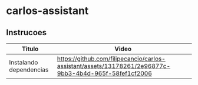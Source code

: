 # carlos-assistant

## Instrucoes

|Titulo|Video|
|--|--|
|Instalando dependencias|https://github.com/filipecancio/carlos-assistant/assets/13178261/2e96877c-9bb3-4b4d-965f-58fef1cf2006|

